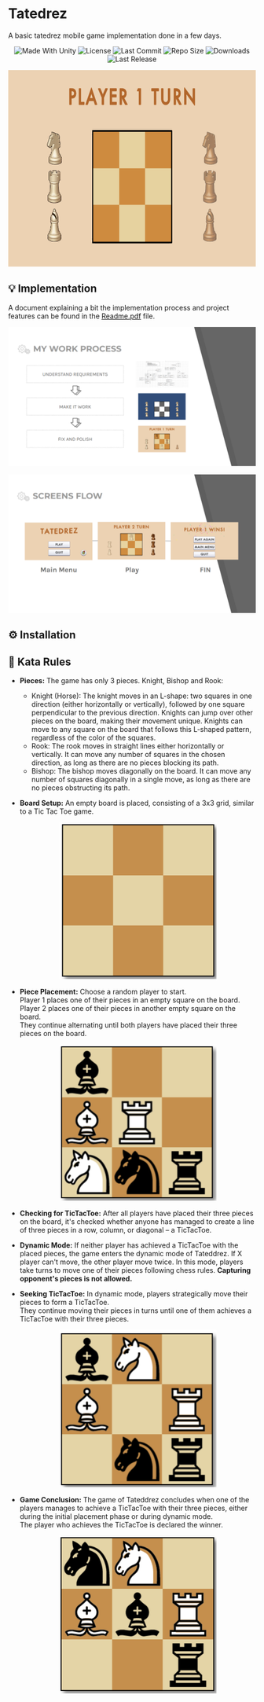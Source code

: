 # Tatedrez
A basic tatedrez mobile game implementation done in a few days.

<p align="center">
  <a>
    <img alt="Made With Unity" src="https://img.shields.io/badge/made%20with-Unity-57b9d3.svg?logo=Unity">
  </a>
  <a>
    <img alt="License" src="https://img.shields.io/github/license/JoanStinson/Tatedrez?logo=github">
  </a>
  <a>
    <img alt="Last Commit" src="https://img.shields.io/github/last-commit/JoanStinson/Tatedrez?logo=Mapbox&color=orange">
  </a>
  <a>
    <img alt="Repo Size" src="https://img.shields.io/github/repo-size/JoanStinson/Tatedrez?logo=VirtualBox">
  </a>
  <a>
    <img alt="Downloads" src="https://img.shields.io/github/downloads/JoanStinson/Tatedrez/total?color=brightgreen">
  </a>
  <a>
    <img alt="Last Release" src="https://img.shields.io/github/v/release/JoanStinson/Tatedrez?include_prereleases&logo=Dropbox&color=yellow">
  </a>
</p>

<p align="center">
  <img height="400" src="https://github.com/JoanStinson/Tatedrez/blob/main/UserImages/Preview.PNG">
</p>

## 💡 Implementation
A document explaining a bit the implementation process and project features can be found in the [Readme.pdf](https://github.com/JoanStinson/Tatedrez/blob/main/Readme.pdf) file.
<p align="center">
  <img src="https://github.com/JoanStinson/Tatedrez/blob/main/UserImages/Implementation01.PNG">
</p>
<p align="center">
  <img src="https://github.com/JoanStinson/Tatedrez/blob/main/UserImages/Implementation02.PNG">
</p>

## ⚙️ Installation

## 📜 Kata Rules
* **Pieces:**
    The game has only 3 pieces. Knight, Bishop and Rook:
    * Knight (Horse): The knight moves in an L-shape: two squares in one direction (either horizontally or vertically), followed by one square perpendicular to the previous direction. Knights can jump over other pieces on the board, making their movement unique. Knights can move to any square on the board that follows this L-shaped pattern, regardless of the color of the squares.
    * Rook: The rook moves in straight lines either horizontally or vertically. It can move any number of squares in the chosen direction, as long as there are no pieces blocking its path.
    * Bishop: The bishop moves diagonally on the board. It can move any number of squares diagonally in a single move, as long as there are no pieces obstructing its path.
      
* **Board Setup:**
    An empty board is placed, consisting of a 3x3 grid, similar to a Tic Tac Toe game.
    <p align="center">
      <img width="320" src="https://github.com/JoanStinson/Tatedrez/blob/main/UserImages/RulesImage01.png">
    </p>

* **Piece Placement:**
    Choose a random player to start.  
    Player 1 places one of their pieces in an empty square on the board.  
    Player 2 places one of their pieces in another empty square on the board.  
    They continue alternating until both players have placed their three pieces on the board.
    <p align="center">
      <img width="320" src="https://github.com/JoanStinson/Tatedrez/blob/main/UserImages/RulesImage02.png">
    </p>

* **Checking for TicTacToe:**
    After all players have placed their three pieces on the board, it's checked whether anyone has managed to create a line of three pieces in a row, column, or diagonal – a TicTacToe.

* **Dynamic Mode:**
    If neither player has achieved a TicTacToe with the placed pieces, the game enters the dynamic mode of Tateddrez.
    If X player can't move, the other player move twice.
    In this mode, players take turns to move one of their pieces following chess rules.
    **Capturing opponent's pieces is not allowed.**

* **Seeking TicTacToe:**
    In dynamic mode, players strategically move their pieces to form a TicTacToe.  
    They continue moving their pieces in turns until one of them achieves a TicTacToe with their three pieces.
    <p align="center">
      <img width="320" src="https://github.com/JoanStinson/Tatedrez/blob/main/UserImages/RulesImage03.png">
    </p>

* **Game Conclusion:**
    The game of Tateddrez concludes when one of the players manages to achieve a TicTacToe with their three pieces, either during the initial placement phase or during dynamic mode.  
    The player who achieves the TicTacToe is declared the winner.
    <p align="center">
      <img width="320" src="https://github.com/JoanStinson/Tatedrez/blob/main/UserImages/RulesImage04.png">
    </p>

